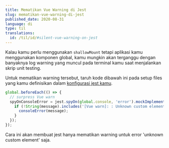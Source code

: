 ```yaml
---
title: Mematikan Vue Warning di Jest
slug: mematikan-vue-warning-di-jest
published_date: 2020-08-31
language: di
type: til
translations:
  id: /til/id/#silent-vue-warning-on-jest
---
```


Kalau kamu perlu menggunakan `shallowMount` tetapi aplikasi kamu menggunakan komponen global, kamu mungkin akan terganggu dengan banyaknya log warning yang muncul pada terminal kamu saat menjalankan skrip unit testing.

Untuk mematikan warning tersebut, taruh kode dibawah ini pada setup files yang kamu definisikan dalam [konfigurasi jest kamu](https://jestjs.io/docs/en/configuration#setupfilesafterenv-array).

``` js
global.beforeEach(() => {
  // surpress Vue warn
  spyOnConsoleError = jest.spyOn(global.console, 'error').mockImplementation(message => {
    if (!String(message).includes('[Vue warn]: : Unknown custom element')) {
      consoleError(message);
    }
  });
});
```

Cara ini akan membuat jest hanya mematikan warning untuk error 'unknown custom element' saja.

